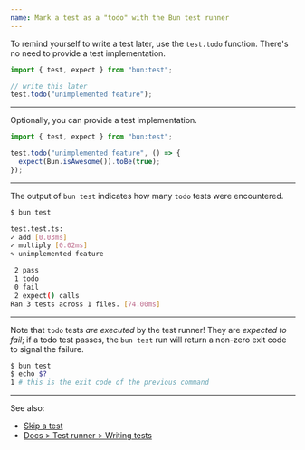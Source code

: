 ```yaml
---
name: Mark a test as a "todo" with the Bun test runner
---
```


To remind yourself to write a test later, use the `test.todo` function. There's no need to provide a test implementation.

```ts
import { test, expect } from "bun:test";

// write this later
test.todo("unimplemented feature");
```

---

Optionally, you can provide a test implementation.

```ts
import { test, expect } from "bun:test";

test.todo("unimplemented feature", () => {
  expect(Bun.isAwesome()).toBe(true);
});
```

---

The output of `bun test` indicates how many `todo` tests were encountered.

```sh
$ bun test

test.test.ts:
✓ add [0.03ms]
✓ multiply [0.02ms]
✎ unimplemented feature

 2 pass
 1 todo
 0 fail
 2 expect() calls
Ran 3 tests across 1 files. [74.00ms]
```

---

Note that `todo` tests _are executed_ by the test runner! They are _expected to fail_; if a todo test passes, the `bun test` run will return a non-zero exit code to signal the failure.

```sh
$ bun test
$ echo $?
1 # this is the exit code of the previous command
```

---

See also:

- [Skip a test](/guides/test/skip-tests)
- [Docs > Test runner > Writing tests](/docs/test/writings-tests)
